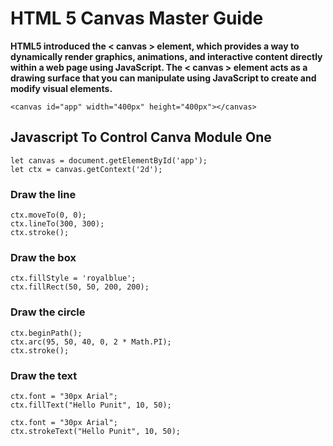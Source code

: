 # HTML 5 Canvas Master Guide

**HTML5 introduced the < canvas > element, which provides a way to dynamically render graphics, animations, and interactive content directly within a web page using JavaScript. The < canvas > element acts as a drawing surface that you can manipulate using JavaScript to create and modify visual elements.**

```
<canvas id="app" width="400px" height="400px"></canvas>
```
## Javascript To Control Canva Module One

```
let canvas = document.getElementById('app');
let ctx = canvas.getContext('2d');
```

### Draw the line

```
ctx.moveTo(0, 0);
ctx.lineTo(300, 300);
ctx.stroke();
```
### Draw the box

```
ctx.fillStyle = 'royalblue';
ctx.fillRect(50, 50, 200, 200);
```

### Draw the circle

```
ctx.beginPath();
ctx.arc(95, 50, 40, 0, 2 * Math.PI);
ctx.stroke();
```
### Draw the text

```
ctx.font = "30px Arial";
ctx.fillText("Hello Punit", 10, 50);

ctx.font = "30px Arial";
ctx.strokeText("Hello Punit", 10, 50);
```
